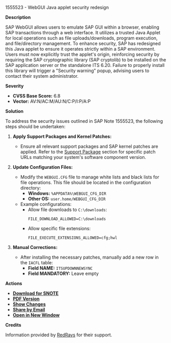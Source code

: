 1555523 - WebGUI Java applet security redesign

**Description**

SAP WebGUI allows users to emulate SAP GUI within a browser, enabling SAP transactions through a web interface. It utilizes a trusted Java Applet for local operations such as file uploads/downloads, program execution, and file/directory management. To enhance security, SAP has redesigned this Java applet to ensure it operates strictly within a SAP environment. Users must now explicitly trust the applet's origin, reinforcing security by requiring the SAP cryptographic library (SAP cryptolib) to be installed on the SAP application server or the standalone ITS 6.20. Failure to properly install this library will trigger a "Security warning" popup, advising users to contact their system administrator.

**Severity**

- **CVSS Base Score:** 6.8
- **Vector:** AV:N/AC:M/AU:N/C:P/I:P/A:P

**Solution**

To address the security issues outlined in SAP Note 1555523, the following steps should be undertaken:

1. **Apply Support Packages and Kernel Patches:**
   - Ensure all relevant support packages and SAP kernel patches are applied. Refer to the [Support Package](https://me.sap.com/supportpackage/SAPKB76071) section for specific patch URLs matching your system's software component version.

2. **Update Configuration Files:**
   - Modify the `WEBGUI.CFG` file to manage white lists and black lists for file operations. This file should be located in the configuration directory:
     - **Windows:** `%APPDATA%\WEBGUI_CFG_DIR`
     - **Other OS:** `user.home/WEBGUI_CFG_DIR`
   - Example configurations:
     - Allow file downloads to `C:\downloads`:
       ```
       FILE_DOWNLOAD_ALLOWED=C:\downloads
       ```
     - Allow specific file extensions:
       ```
       FILE_EXECUTE_EXTENSIONS_ALLOWED=cfg;hwl
       ```

3. **Manual Corrections:**
   - After installing the necessary patches, manually add a new row in the `IACFL` table:
     - **Field NAME:** `ITSUPDOWNNEWSYNC`
     - **Field MANDATORY:** Leave empty

**Actions**

- **[Download for SNOTE](https://notesdownloads.sap.com/note/0040000009220642017)**
- **[PDF Version](https://userapps.support.sap.com/sap/support/sfm/notes/print/0001555523?language=en-US&token=D486D9A0A42C60B57BEC3B0E795ACB21)**
- **[Show Changes](https://me.sap.com/notesLatestChanges/0001555523/E/diff)**
- **[Share by Email](#)**
- **[Open in New Window](#)**

**Credits**

Information provided by [RedRays](https://redrays.io) for their support.
